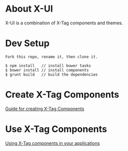 # About X-UI

X-UI is a combination of X-Tag components and themes.

# Dev Setup

```
Fork this repo, rename it, then clone it.

$ npm install	// install bower tasks
$ bower install	// install components
$ grunt build   // build the dependencies

```

# Create X-Tag Components

[Guide for creating X-Tag Components](https://github.com/x-tag/core/wiki/Creating-X-Tag-Components)

# Use X-Tag Components

[Using X-Tag components in your applications](https://github.com/x-tag/core/wiki/Using-X-Tag-Components-in-your-application)


